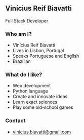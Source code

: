 ## Vinícius Reif Biavatti
Full Stack Developer

### Who am I?
- Vinícius Reif Biavatti
- Lives in Lisbon, Portugal
- Speaks Portuguese and English
- Brazilian

### What do I like?
- Web development
- Python language
- Create and innovate ideas
- Learn exact sciences
- Play some old-school games

### Contact
- vinicius.biavatti@gmail.com
